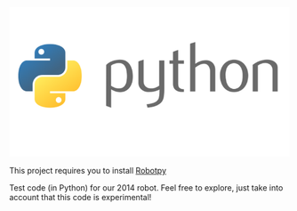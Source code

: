 ![Python Logo](extra/python.png)

This project requires you to install [Robotpy](http://robotpy.readthedocs.org/en/latest/getting_started.html)

Test code (in Python) for our 2014 robot. Feel free to explore, just take into account that this code is experimental!